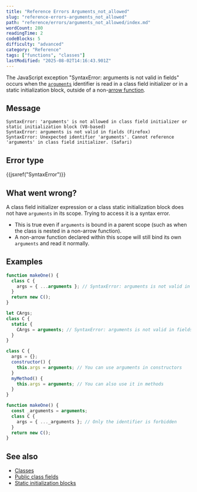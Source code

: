 ```yaml
---
title: "Reference Errors Arguments_not_allowed"
slug: "reference-errors-arguments_not_allowed"
path: "reference/errors/arguments_not_allowed/index.md"
wordCount: 280
readingTime: 2
codeBlocks: 5
difficulty: "advanced"
category: "Reference"
tags: ["functions", "classes"]
lastModified: "2025-08-02T14:16:43.901Z"
---
```



The JavaScript exception "SyntaxError: arguments is not valid in fields" occurs when the [`arguments`](/en-US/docs/Web/JavaScript/Reference/Functions/arguments) identifier is read in a class field initializer or in a static initialization block, outside of a non-[arrow function](/en-US/docs/Web/JavaScript/Reference/Functions/Arrow_functions).

## Message

```plain
SyntaxError: 'arguments' is not allowed in class field initializer or static initialization block (V8-based)
SyntaxError: arguments is not valid in fields (Firefox)
SyntaxError: Unexpected identifier 'arguments'. Cannot reference 'arguments' in class field initializer. (Safari)
```

## Error type

{{jsxref("SyntaxError")}}

## What went wrong?

A class field initializer expression or a class static initialization block does not have `arguments` in its scope. Trying to access it is a syntax error.

- This is true even if `arguments` is bound in a parent scope (such as when the class is nested in a non-arrow function).
- A non-arrow function declared within this scope will still bind its own `arguments` and read it normally.

## Examples

```js example-bad
function makeOne() {
  class C {
    args = { ...arguments }; // SyntaxError: arguments is not valid in fields
  }
  return new C();
}
```

```js example-bad
let CArgs;
class C {
  static {
    CArgs = arguments; // SyntaxError: arguments is not valid in fields
  }
}
```

```js example-good
class C {
  args = {};
  constructor() {
    this.args = arguments; // You can use arguments in constructors
  }
  myMethod() {
    this.args = arguments; // You can also use it in methods
  }
}
```

```js example-good
function makeOne() {
  const _arguments = arguments;
  class C {
    args = { ..._arguments }; // Only the identifier is forbidden
  }
  return new C();
}
```

## See also

- [Classes](/en-US/docs/Web/JavaScript/Reference/Classes)
- [Public class fields](/en-US/docs/Web/JavaScript/Reference/Classes/Public_class_fields)
- [Static initialization blocks](/en-US/docs/Web/JavaScript/Reference/Classes/Static_initialization_blocks)

